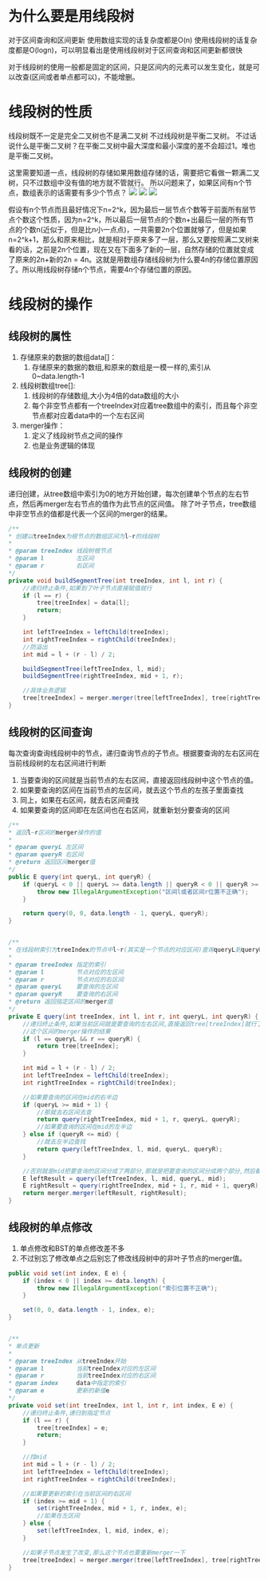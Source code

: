 # 为什么要是用线段树
对于区间查询和区间更新
使用数组实现的话复杂度都是O(n)
使用线段树的话复杂度都是O(logn)，可以明显看出是使用线段树对于区间查询和区间更新都很快

对于线段树的使用一般都是固定的区间，只是区间内的元素可以发生变化，就是可以改查(区间或者单点都可以)，不能增删。

# 线段树的性质
线段树既不一定是完全二叉树也不是满二叉树
不过线段树是平衡二叉树。
不过话说什么是平衡二叉树？在平衡二叉树中最大深度和最小深度的差不会超过1。堆也是平衡二叉树。

这里需要知道一点，线段树的存储如果用数组存储的话，需要把它看做一颗满二叉树，只不过数组中没有值的地方就不管就行。
所以问题来了，如果区间有n个节点，数组表示的话需要有多少个节点？
![](线段树的节点个数的性质.png)
![](线段树节点个数性质2.png)
![](线段树节点个数性质3.png)

假设有n个节点而且最好情况下n=2^k，因为最后一层节点个数等于前面所有层节点个数这个性质，因为n=2^k，所以最后一层节点的个数n+出最后一层的所有节点的个数n(近似于，但是比n小一点点)，一共需要2n个位置就够了，但是如果n=2^k+1，那么和原来相比，就是相对于原来多了一层，那么又要按照满二叉树来看的话，之前是2n个位置，现在又在下面多了新的一层，自然存储的位置就变成了原来的2n+新的2n = 4n。这就是用数组存储线段树为什么要4n的存储位置原因了。所以用线段树存储n个节点，需要4n个存储位置的原因。



# 线段树的操作
## 线段树的属性
1. 存储原来的数据的数组data[]：
   1. 存储原来的数据的数组,和原来的数组是一模一样的,索引从0~data.length-1
2. 线段树数组tree[]:
   1. 线段树的存储数组,大小为4倍的data数组的大小
   2. 每个非空节点都有一个treeIndex对应着tree数组中的索引，而且每个非空节点都对应着data中的一个左右区间
3. merger操作：
   1. 定义了线段树节点之间的操作
   2. 也是业务逻辑的体现

## 线段树的创建
递归创建，从tree数组中索引为0的地方开始创建，每次创建单个节点的左右节点，然后再merger左右节点的值作为此节点的区间值。
除了叶子节点，tree数组中非空节点的值都是代表一个区间的merger的结果。
```java
/**
* 创建以treeIndex为根节点的数组区间为l~r的线段树
*
* @param treeIndex 线段树根节点
* @param l         左区间
* @param r         右区间
*/
private void buildSegmentTree(int treeIndex, int l, int r) {
    //递归终止条件,如果到了叶子节点直接赋值就行
    if (l == r) {
        tree[treeIndex] = data[l];
        return;
    }

    int leftTreeIndex = leftChild(treeIndex);
    int rightTreeIndex = rightChild(treeIndex);
    //防溢出
    int mid = l + (r - l) / 2;

    buildSegmentTree(leftTreeIndex, l, mid);
    buildSegmentTree(rightTreeIndex, mid + 1, r);

    //具体业务逻辑
    tree[treeIndex] = merger.merger(tree[leftTreeIndex], tree[rightTreeIndex]);
}
```

## 线段树的区间查询
每次查询查询线段树中的节点，递归查询节点的子节点。根据要查询的左右区间在当前线段树的左右区间进行判断
1. 当要查询的区间就是当前节点的左右区间，直接返回线段树中这个节点的值。
2. 如果要查询的区间在当前节点的左区间，就去这个节点的左孩子里面查找
3. 同上，如果在右区间，就去右区间查找
4. 如果要查询的区间即在左区间也在右区间，就重新划分要查询的区间


```java
/**
* 返回l~r区间的merger操作的值
*
* @param queryL 左区间
* @param queryR 右区间
* @return 返回区间merger值
*/
public E query(int queryL, int queryR) {
    if (queryL < 0 || queryL >= data.length || queryR < 0 || queryR >= data.length || queryL > queryR) {
        throw new IllegalArgumentException("区间l或者区间r位置不正确");
    }

    return query(0, 0, data.length - 1, queryL, queryR);
}


/**
* 在线段树索引为treeIndex的节点中l~r(其实是一个节点的对应区间)查询queryL到queryR的值
*
* @param treeIndex 指定的索引
* @param l         节点对应的左区间
* @param r         节点对应的右区间
* @param queryL    要查询的左区间
* @param queryR    要查询的右区间
* @return 返回指定区间的merger值
*/
private E query(int treeIndex, int l, int r, int queryL, int queryR) {
    //递归终止条件,如果当前区间就是要查询的左右区间,直接返回tree[treeIndex]就行了，因为这里面存放了
    //这个区间的merger操作的结果
    if (l == queryL && r == queryR) {
        return tree[treeIndex];
    }

    int mid = l + (r - l) / 2;
    int leftTreeIndex = leftChild(treeIndex);
    int rightTreeIndex = rightChild(treeIndex);

    //如果要查询的区间在mid的右半边
    if (queryL >= mid + 1) {
        //那就去右区间去查
        return query(rightTreeIndex, mid + 1, r, queryL, queryR);
        //如果要查询的区间在mid的左半边
    } else if (queryR <= mid) {
        //就去左半边查找
        return query(leftTreeIndex, l, mid, queryL, queryR);
    }

    //否则就是mid把要查询的区间分成了两部分,那就是把要查询的区间分成两个部分,然后都去查询一下,递归查询
    E leftResult = query(leftTreeIndex, l, mid, queryL, mid);
    E rightResult = query(rightTreeIndex, mid + 1, r, mid + 1, queryR);
    return merger.merger(leftResult, rightResult);
}
```


## 线段树的单点修改
1. 单点修改和BST的单点修改差不多
2. 不过别忘了修改单点之后别忘了修改线段树中的非叶子节点的merger值。


```java
public void set(int index, E e) {
    if (index < 0 || index >= data.length) {
        throw new IllegalArgumentException("索引位置不正确");
    }

    set(0, 0, data.length - 1, index, e);
}


/**
* 单点更新
*
* @param treeIndex 从treeIndex开始
* @param l         当前treeIndex对应的左区间
* @param r         当前treeIndex对应的右区间
* @param index     data中指定的索引
* @param e         更新的新值e
*/
private void set(int treeIndex, int l, int r, int index, E e) {
    //递归终止条件,递归到指定节点
    if (l == r) {
        tree[treeIndex] = e;
        return;
    }

    //找mid
    int mid = l + (r - l) / 2;
    int leftTreeIndex = leftChild(treeIndex);
    int rightTreeIndex = rightChild(treeIndex);

    //如果要更新的索引在当前区间的右区间
    if (index >= mid + 1) {
        set(rightTreeIndex, mid + 1, r, index, e);
        //如果在左区间
    } else {
        set(leftTreeIndex, l, mid, index, e);
    }

    //如果子节点发生了改变,那么这个节点也要重新merger一下
    tree[treeIndex] = merger.merger(tree[leftTreeIndex], tree[rightTreeIndex]);
}
```